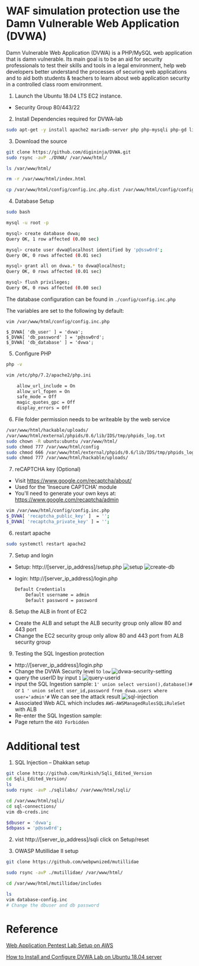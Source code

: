 # WAF simulation protection use the Damn Vulnerable Web Application (DVWA)

Damn Vulnerable Web Application (DVWA) is a PHP/MySQL web application that is damn vulnerable. Its main goal is to be an aid for security professionals to test their skills and tools in a legal environment, help web developers better understand the processes of securing web applications and to aid both students & teachers to learn about web application security in a controlled class room environment.

1. Launch the Ubuntu 18.04 LTS EC2 instance.
- Security Group 80/443/22

2. Install Dependencies required for DVWA-lab
```bash
sudo apt-get -y install apache2 mariadb-server php php-mysqli php-gd libapache2-mod-php
```

3. Download the source 
```bash
git clone https://github.com/digininja/DVWA.git
sudo rsync -avP ./DVWA/ /var/www/html/

ls /var/www/html/

rm -r /var/www/html/index.html

cp /var/www/html/config/config.inc.php.dist /var/www/html/config/config.inc.php
```

4. Database Setup
```bash
sudo bash

mysql -u root -p

mysql> create database dvwa;
Query OK, 1 row affected (0.00 sec)

mysql> create user dvwa@localhost identified by 'p@ssw0rd';
Query OK, 0 rows affected (0.01 sec)

mysql> grant all on dvwa.* to dvwa@localhost;
Query OK, 0 rows affected (0.01 sec)

mysql> flush privileges;
Query OK, 0 rows affected (0.00 sec)
```

The database configuration can be found in `./config/config.inc.php`

The variables are set to the following by default:

```
vim /var/www/html/config/config.inc.php

$_DVWA[ 'db_user' ] = 'dvwa';
$_DVWA[ 'db_password' ] = 'p@ssw0rd';
$_DVWA[ 'db_database' ] = 'dvwa';
```

5. Configure PHP
```bash
php -v

vim /etc/php/7.2/apache2/php.ini

    allow_url_include = On 
    allow_url_fopen = On 
    safe_mode = Off 
    magic_quotes_gpc = Off  
    display_errors = Off
```

6. File folder permission needs to be writeable by the web service 
```bash
/var/www/html/hackable/uploads/
/var/www/html/external/phpids/0.6/lib/IDS/tmp/phpids_log.txt
sudo chown -R ubuntu:ubuntu /var/www/html/
sudo chmod 777 /var/www/html/config
sudo chmod 666 /var/www/html/external/phpids/0.6/lib/IDS/tmp/phpids_log.txt
sudo chmod 777 /var/www/html/hackable/uploads/
```

7. reCAPTCHA key (Optional)
 - Visit https://www.google.com/recaptcha/about/
 - Used for the 'Insecure CAPTCHA' module
 - You'll need to generate your own keys at: https://www.google.com/recaptcha/admin

```bash
vim /var/www/html/config/config.inc.php
$_DVWA[ 'recaptcha_public_key' ]  = '';
$_DVWA[ 'recaptcha_private_key' ] = '';
```

6. restart apache
```bash
sudo systemctl restart apache2
```

7. Setup and login
 - Setup: http://[server_ip_address]/setup.php
 ![setup](image/setup.png)
 ![create-db](image/create-db.png)

 - login: http://[server_ip_address]/login.php

    ```bash
    Default Credentials
        Default username = admin
        Default password = password
    ```

8. Setup the ALB in front of EC2
 - Create the ALB and setupt the ALB security group only allow 80 and 443 port
 - Change the EC2 security group only allow 80 and 443 port from ALB security group

9. Testing the SQL Ingestion protection
 - http://[server_ip_address]/login.php
 - Change the DVWA Security level to `low`
 ![dvwa-security-setting](image/dvwa-security-setting.png)
 - query the userID by input `1`
  ![query-userid](image/query-userid.png)
 - input the SQL Ingestion sample: `1' union select version(),database()#` or `1 ' union select user_id,password from dvwa.users where user='admin'#`
 We can see the attack result
 ![sql-injection](image/sql-injection.png)
 - Associated Web ACL which includes `AWS-AWSManagedRulesSQLiRuleSet` with ALB
 - Re-enter the SQL Ingestion sample:
 - Page return the `403 Forbidden`

# Additional test
1. SQL Injection – Dhakkan setup
```bash
git clone http://github.com/Rinkish/Sqli_Edited_Version
cd Sqli_Edited_Version/
ls
sudo rsync -avP ./sqlilabs/ /var/www/html/sqli/

cd /var/www/html/sqli/
cd sql-connections/
vim db-creds.inc

$dbuser = 'dvwa';
$dbpass = 'p@ssw0rd';
```
2. vist http://[server_ip_address]/sqli
click on Setup/reset 

3. OWASP Mutillidae II setup
```bash
git clone https://github.com/webpwnized/mutillidae

sudo rsync -avP ./mutillidae/ /var/www/html/

cd /var/www/html/mutillidae/includes

ls
vim database-config.inc
# Change the dbuser and db password
```

# Reference
[Web Application Pentest Lab Setup on AWS](https://www.hackingarticles.in/web-application-pentest-lab-setup-on-aws/)

[How to Install and Configure DVWA Lab on Ubuntu 18.04 server](https://kifarunix.com/how-to-setup-damn-vulnerable-web-app-lab-on-ubuntu-18-04-server/)